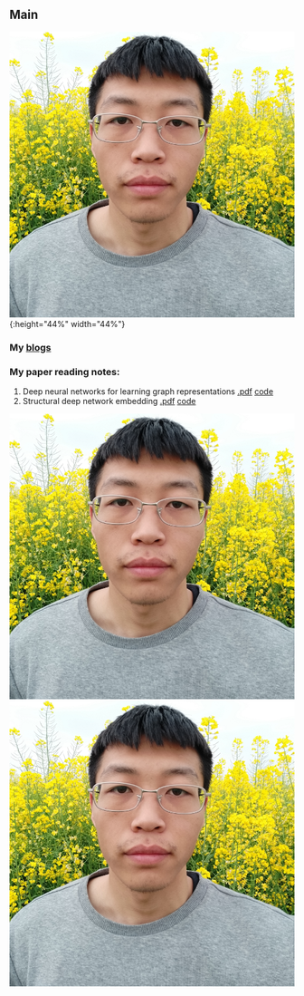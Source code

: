 ## Main  
![](https://raw.githubusercontent.com/zhensyuan/imgs/master/yuan.png#pic_center){:height="44%" width="44%"}

### My [blogs](https://zhensyuan.github.io/blog/)

### My paper reading notes:  
1. Deep neural networks for learning graph representations [.pdf](https://raw.githubusercontent.com/zhensyuan/zhensyuan.github.io/master/DNN%20for%20Learning%20Graph%20Representations.pdf) [code]()  
2. Structural deep network embedding [.pdf](https://raw.githubusercontent.com/zhensyuan/zhensyuan.github.io/master/SDNE.pdf) [code]()  

<div style="text-align:center"><img src="https://raw.githubusercontent.com/zhensyuan/imgs/master/yuan.png" /></div>  

<img align="center" src="https://raw.githubusercontent.com/zhensyuan/imgs/master/yuan.png" alt="...">
